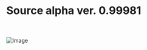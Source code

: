 # Source alpha ver. 0.99981
\
\
![Image](https://github.com/fil1n/source/blob/master/image.jpg?raw=true)

